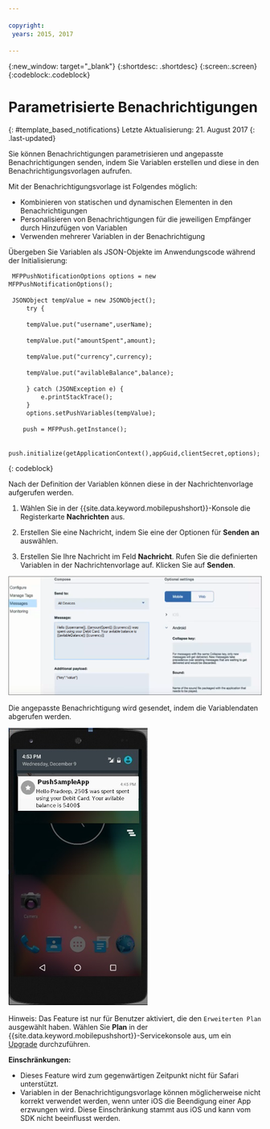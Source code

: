 ```yaml
---

copyright:
 years: 2015, 2017

---
```


{:new_window: target="_blank"}
{:shortdesc: .shortdesc}
{:screen:.screen}
{:codeblock:.codeblock}

# Parametrisierte Benachrichtigungen
{: #template_based_notifications}
Letzte Aktualisierung: 21. August 2017
{: .last-updated}

Sie können Benachrichtigungen parametrisieren und angepasste Benachrichtigungen senden, indem Sie Variablen erstellen und diese in den Benachrichtigungsvorlagen aufrufen.

Mit der Benachrichtigungsvorlage ist Folgendes möglich:

 - Kombinieren von statischen und dynamischen Elementen in den Benachrichtigungen
 - Personalisieren von Benachrichtigungen für die jeweiligen Empfänger durch Hinzufügen von Variablen
 - Verwenden mehrerer Variablen in der Benachrichtigung 

Übergeben Sie Variablen als JSON-Objekte im Anwendungscode während der Initialisierung:

    
   ```
    MFPPushNotificationOptions options = new MFPPushNotificationOptions();

    JSONObject tempValue = new JSONObject();
        try {
        
		tempValue.put("username",userName);
        
        tempValue.put("amountSpent",amount);
		
        tempValue.put("currency",currency);
		
        tempValue.put("avilableBalance",balance);
        
		} catch (JSONException e) {
            e.printStackTrace();
        }
        options.setPushVariables(tempValue); 
	   
	   push = MFPPush.getInstance();

       push.initialize(getApplicationContext(),appGuid,clientSecret,options);
   ```
{: codeblock}


Nach der Definition der Variablen können diese in der Nachrichtenvorlage aufgerufen werden.

1. Wählen Sie in der {{site.data.keyword.mobilepushshort}}-Konsole die Registerkarte **Nachrichten** aus.

2. Erstellen Sie eine Nachricht, indem Sie eine der Optionen für **Senden an** auswählen.

2. Erstellen Sie Ihre Nachricht im Feld **Nachricht**.  Rufen Sie die definierten Variablen in der Nachrichtenvorlage auf. Klicken Sie auf **Senden**.

![Nachrichtenvorlage](images/message_template.png)

Die angepasste Benachrichtigung wird gesendet, indem die Variablendaten abgerufen werden.

![Nachrichtenbeispiel](images/message_template_example.jpg)

Hinweis: Das Feature ist nur für Benutzer aktiviert, die den `Erweiterten Plan` ausgewählt haben. Wählen Sie **Plan** in der {{site.data.keyword.mobilepushshort}}-Servicekonsole aus, um ein [Upgrade](https://console-tok02-red.cdn.s-bluemix.net/docs/account/change-plan.html#changing) durchzuführen.

**Einschränkungen:**

 - Dieses Feature wird zum gegenwärtigen Zeitpunkt nicht für Safari unterstützt.
 - Variablen in der Benachrichtigungsvorlage können möglicherweise nicht korrekt verwendet werden, wenn unter iOS die Beendigung einer App erzwungen wird. Diese Einschränkung stammt aus iOS und kann vom SDK nicht beeinflusst werden.








